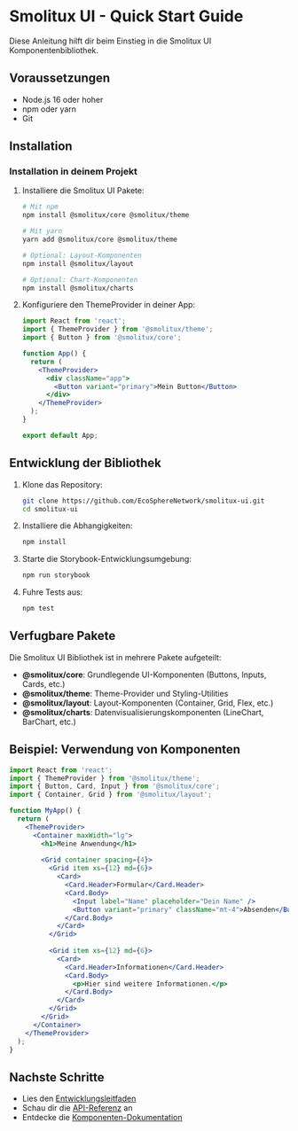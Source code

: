 # Smolitux UI - Quick Start Guide

Diese Anleitung hilft dir beim Einstieg in die Smolitux UI Komponentenbibliothek.

## Voraussetzungen

- Node.js 16 oder hoher
- npm oder yarn
- Git

## Installation

### Installation in deinem Projekt

1. Installiere die Smolitux UI Pakete:

   ```bash
   # Mit npm
   npm install @smolitux/core @smolitux/theme
   
   # Mit yarn
   yarn add @smolitux/core @smolitux/theme
   
   # Optional: Layout-Komponenten
   npm install @smolitux/layout
   
   # Optional: Chart-Komponenten
   npm install @smolitux/charts
   ```

2. Konfiguriere den ThemeProvider in deiner App:

   ```jsx
   import React from 'react';
   import { ThemeProvider } from '@smolitux/theme';
   import { Button } from '@smolitux/core';
   
   function App() {
     return (
       <ThemeProvider>
         <div className="app">
           <Button variant="primary">Mein Button</Button>
         </div>
       </ThemeProvider>
     );
   }
   
   export default App;
   ```

## Entwicklung der Bibliothek

1. Klone das Repository:

   ```bash
   git clone https://github.com/EcoSphereNetwork/smolitux-ui.git
   cd smolitux-ui
   ```

2. Installiere die Abhangigkeiten:

   ```bash
   npm install
   ```

3. Starte die Storybook-Entwicklungsumgebung:

   ```bash
   npm run storybook
   ```

4. Fuhre Tests aus:

   ```bash
   npm test
   ```

## Verfugbare Pakete

Die Smolitux UI Bibliothek ist in mehrere Pakete aufgeteilt:

- **@smolitux/core**: Grundlegende UI-Komponenten (Buttons, Inputs, Cards, etc.)
- **@smolitux/theme**: Theme-Provider und Styling-Utilities
- **@smolitux/layout**: Layout-Komponenten (Container, Grid, Flex, etc.)
- **@smolitux/charts**: Datenvisualisierungskomponenten (LineChart, BarChart, etc.)

## Beispiel: Verwendung von Komponenten

```jsx
import React from 'react';
import { ThemeProvider } from '@smolitux/theme';
import { Button, Card, Input } from '@smolitux/core';
import { Container, Grid } from '@smolitux/layout';

function MyApp() {
  return (
    <ThemeProvider>
      <Container maxWidth="lg">
        <h1>Meine Anwendung</h1>
        
        <Grid container spacing={4}>
          <Grid item xs={12} md={6}>
            <Card>
              <Card.Header>Formular</Card.Header>
              <Card.Body>
                <Input label="Name" placeholder="Dein Name" />
                <Button variant="primary" className="mt-4">Absenden</Button>
              </Card.Body>
            </Card>
          </Grid>
          
          <Grid item xs={12} md={6}>
            <Card>
              <Card.Header>Informationen</Card.Header>
              <Card.Body>
                <p>Hier sind weitere Informationen.</p>
              </Card.Body>
            </Card>
          </Grid>
        </Grid>
      </Container>
    </ThemeProvider>
  );
}
```

## Nachste Schritte

- Lies den [Entwicklungsleitfaden](../development/guide.md)
- Schau dir die [API-Referenz](../api/reference.md) an
- Entdecke die [Komponenten-Dokumentation](../components/overview.md)
